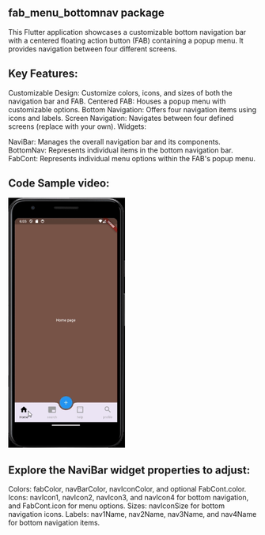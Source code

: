 ## fab_menu_bottomnav package

This Flutter application showcases a customizable bottom navigation bar with a centered floating action button (FAB) containing a popup menu. It provides navigation between four different screens.

## Key Features:

Customizable Design: Customize colors, icons, and sizes of both the navigation bar and FAB.
Centered FAB: Houses a popup menu with customizable options.
Bottom Navigation: Offers four navigation items using icons and labels.
Screen Navigation: Navigates between four defined screens (replace with your own).
Widgets:


NaviBar: Manages the overall navigation bar and its components.
BottomNav: Represents individual items in the bottom navigation bar.
FabCont: Represents individual menu options within the FAB's popup menu.


## Code Sample video:
![me](https://github.com/Dsoji/fab_menu_bottomnav/blob/main/sample.gif)




## Explore the NaviBar widget properties to adjust:

Colors: fabColor, navBarColor, navIconColor, and optional FabCont.color.
Icons: navIcon1, navIcon2, navIcon3, and navIcon4 for bottom navigation, and FabCont.icon for menu options.
Sizes: navIconSize for bottom navigation icons.
Labels: nav1Name, nav2Name, nav3Name, and nav4Name for bottom navigation items.
